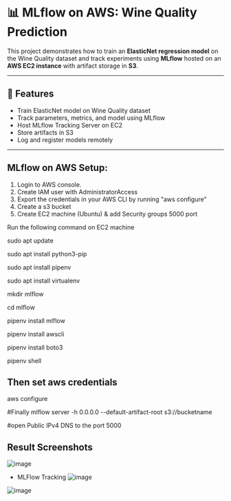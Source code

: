 # 📊 MLflow on AWS: Wine Quality Prediction

This project demonstrates how to train an **ElasticNet regression model** on the Wine Quality dataset and track experiments using **MLflow** hosted on an **AWS EC2 instance** with artifact storage in **S3**.

---

## 🚀 Features

- Train ElasticNet model on Wine Quality dataset
- Track parameters, metrics, and model using MLflow
- Host MLflow Tracking Server on EC2
- Store artifacts in S3
- Log and register models remotely

---

## MLflow on AWS Setup:

1. Login to AWS console.
2. Create IAM user with AdministratorAccess
3. Export the credentials in your AWS CLI by running "aws configure"
4. Create a s3 bucket
5. Create EC2 machine (Ubuntu) & add Security groups 5000 port

Run the following command on EC2 machine

sudo apt update

sudo apt install python3-pip

sudo apt install pipenv

sudo apt install virtualenv

mkdir mlflow

cd mlflow

pipenv install mlflow

pipenv install awscli

pipenv install boto3

pipenv shell

## Then set aws credentials
aws configure


#Finally 
mlflow server -h 0.0.0.0 --default-artifact-root s3://bucketname

#open Public IPv4 DNS to the port 5000

## Result Screenshots
![image](https://github.com/user-attachments/assets/a642c8dc-3f2a-4a04-b087-ec1876721757)

- MLFlow Tracking
![image](https://github.com/user-attachments/assets/79786978-69fa-440f-9aa7-bf6588a809a0)

![image](https://github.com/user-attachments/assets/47db11b0-1d2f-47ee-b981-bc09ac4984dc)
 


